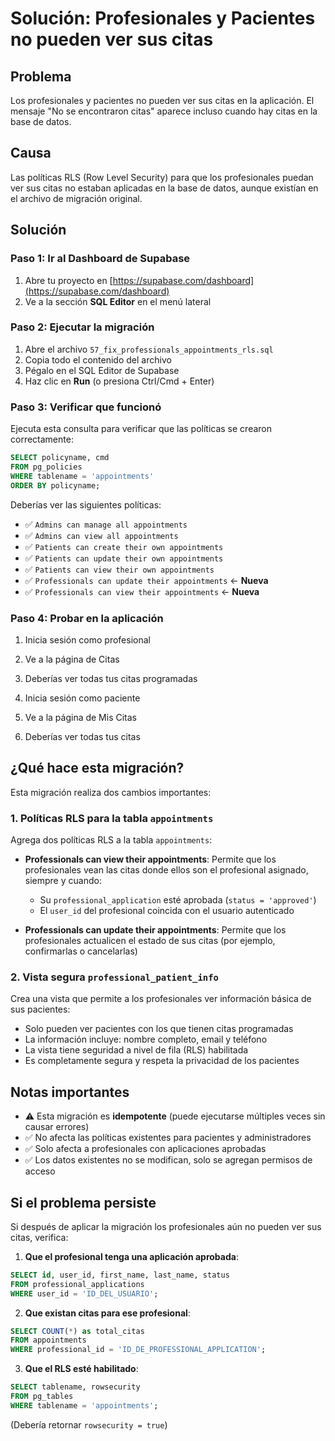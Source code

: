 # Solución: Profesionales y Pacientes no pueden ver sus citas

## Problema
Los profesionales y pacientes no pueden ver sus citas en la aplicación. El mensaje "No se encontraron citas" aparece incluso cuando hay citas en la base de datos.

## Causa
Las políticas RLS (Row Level Security) para que los profesionales puedan ver sus citas no estaban aplicadas en la base de datos, aunque existían en el archivo de migración original.

## Solución

### Paso 1: Ir al Dashboard de Supabase
1. Abre tu proyecto en [https://supabase.com/dashboard](https://supabase.com/dashboard)
2. Ve a la sección **SQL Editor** en el menú lateral

### Paso 2: Ejecutar la migración
1. Abre el archivo `57_fix_professionals_appointments_rls.sql`
2. Copia todo el contenido del archivo
3. Pégalo en el SQL Editor de Supabase
4. Haz clic en **Run** (o presiona Ctrl/Cmd + Enter)

### Paso 3: Verificar que funcionó
Ejecuta esta consulta para verificar que las políticas se crearon correctamente:

```sql
SELECT policyname, cmd 
FROM pg_policies 
WHERE tablename = 'appointments'
ORDER BY policyname;
```

Deberías ver las siguientes políticas:
- ✅ `Admins can manage all appointments`
- ✅ `Admins can view all appointments`
- ✅ `Patients can create their own appointments`
- ✅ `Patients can update their own appointments`
- ✅ `Patients can view their own appointments`
- ✅ `Professionals can update their appointments` ← **Nueva**
- ✅ `Professionals can view their appointments` ← **Nueva**

### Paso 4: Probar en la aplicación
1. Inicia sesión como profesional
2. Ve a la página de Citas
3. Deberías ver todas tus citas programadas

4. Inicia sesión como paciente
5. Ve a la página de Mis Citas
6. Deberías ver todas tus citas

## ¿Qué hace esta migración?

Esta migración realiza dos cambios importantes:

### 1. Políticas RLS para la tabla `appointments`

Agrega dos políticas RLS a la tabla `appointments`:

- **Professionals can view their appointments**: Permite que los profesionales vean las citas donde ellos son el profesional asignado, siempre y cuando:
  - Su `professional_application` esté aprobada (`status = 'approved'`)
  - El `user_id` del profesional coincida con el usuario autenticado

- **Professionals can update their appointments**: Permite que los profesionales actualicen el estado de sus citas (por ejemplo, confirmarlas o cancelarlas)

### 2. Vista segura `professional_patient_info`

Crea una vista que permite a los profesionales ver información básica de sus pacientes:
- Solo pueden ver pacientes con los que tienen citas programadas
- La información incluye: nombre completo, email y teléfono
- La vista tiene seguridad a nivel de fila (RLS) habilitada
- Es completamente segura y respeta la privacidad de los pacientes

## Notas importantes

- ⚠️ Esta migración es **idempotente** (puede ejecutarse múltiples veces sin causar errores)
- ✅ No afecta las políticas existentes para pacientes y administradores
- ✅ Solo afecta a profesionales con aplicaciones aprobadas
- ✅ Los datos existentes no se modifican, solo se agregan permisos de acceso

## Si el problema persiste

Si después de aplicar la migración los profesionales aún no pueden ver sus citas, verifica:

1. **Que el profesional tenga una aplicación aprobada**:
```sql
SELECT id, user_id, first_name, last_name, status
FROM professional_applications
WHERE user_id = 'ID_DEL_USUARIO';
```

2. **Que existan citas para ese profesional**:
```sql
SELECT COUNT(*) as total_citas
FROM appointments
WHERE professional_id = 'ID_DE_PROFESSIONAL_APPLICATION';
```

3. **Que el RLS esté habilitado**:
```sql
SELECT tablename, rowsecurity 
FROM pg_tables 
WHERE tablename = 'appointments';
```
(Debería retornar `rowsecurity = true`)

